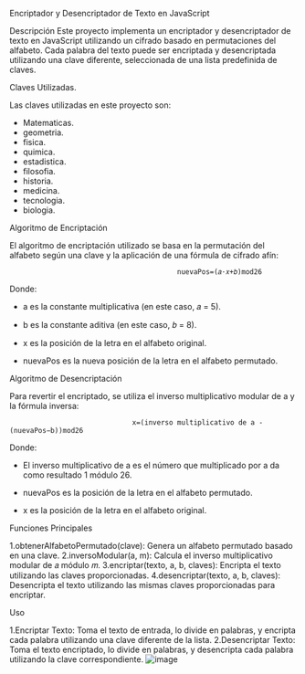 Encriptador y Desencriptador de Texto en JavaScript

Descripción
Este proyecto implementa un encriptador y desencriptador de texto en JavaScript utilizando un cifrado basado en permutaciones del alfabeto. Cada palabra del texto puede ser encriptada y desencriptada utilizando una clave diferente, seleccionada de una lista predefinida de claves.

Claves Utilizadas.

Las claves utilizadas en este proyecto son:

* Matematicas.
* geometria.
* fisica.
* quimica.
* estadistica.
* filosofia.
* historia.
* medicina.
* tecnologia.
* biologia.

Algoritmo de Encriptación


El algoritmo de encriptación utilizado se basa en la permutación del alfabeto según una clave y la aplicación de una fórmula de cifrado afín:

                                             nuevaPos=(𝑎⋅𝑥+𝑏)mod26

Donde:

* a es la constante multiplicativa (en este caso, 𝑎 = 5).

* b es la constante aditiva (en este caso, 𝑏 = 8).

* x es la posición de la letra en el alfabeto original.

* nuevaPos es la nueva posición de la letra en el alfabeto permutado.
  
Algoritmo de Desencriptación


Para revertir el encriptado, se utiliza el inverso multiplicativo modular de a y la fórmula inversa:

                                  x=(inverso multiplicativo de a - (nuevaPos−b))mod26
Donde:

* El inverso multiplicativo de a es el número que multiplicado por a da como resultado 1 módulo 26.

* nuevaPos es la posición de la letra en el alfabeto permutado.

* x es la posición de la letra en el alfabeto original.
  
Funciones Principales

1.obtenerAlfabetoPermutado(clave): Genera un alfabeto permutado basado en una clave.
2.inversoModular(a, m): Calcula el inverso multiplicativo modular de 𝑎  módulo 𝑚.
3.encriptar(texto, a, b, claves): Encripta el texto utilizando las claves proporcionadas.
4.desencriptar(texto, a, b, claves): Desencripta el texto utilizando las mismas claves proporcionadas para encriptar.

Uso


1.Encriptar Texto: Toma el texto de entrada, lo divide en palabras, y encripta cada palabra utilizando una clave diferente de la lista.
2.Desencriptar Texto: Toma el texto encriptado, lo divide en palabras, y desencripta cada palabra utilizando la clave correspondiente.
![image](https://github.com/JLM2129/encriptadorAlfabeto/assets/173087426/4a65ae6e-f4e7-4796-8e25-af8c0cf3a0d2)
